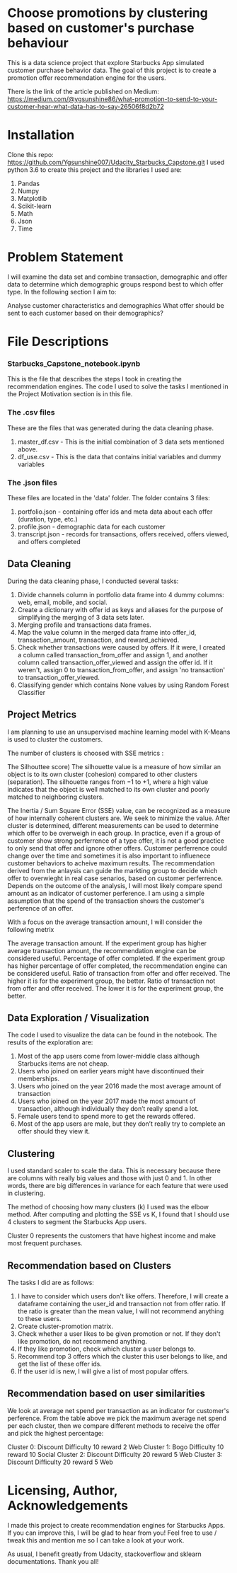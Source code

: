 # Choose promotions by clustering based on customer's purchase behaviour
This is a data science project that explore Starbucks App simulated customer purchase behavior data. The goal of this project is to create a promotion offer recommendation engine for the users.

There is the link of the article published on Medium:  
https://medium.com/@ygsunshine86/what-promotion-to-send-to-your-customer-hear-what-data-has-to-say-26506f8d2b72

# Installation
Clone this repo: https://github.com/Ygsunshine007/Udacity_Starbucks_Capstone.git
I used python 3.6 to create this project and the libraries I used are:
1. Pandas
2. Numpy
3. Matplotlib
4. Scikit-learn
5. Math
6. Json
7. Time

# Problem Statement
I will examine the data set and combine transaction, demographic and offer data to determine which demographic groups respond best to which offer type. In the following section I aim to:

Analyse customer characteristics and demographics
What offer should be sent to each customer based on their demographics?

# File Descriptions
### Starbucks_Capstone_notebook.ipynb
This is the file that describes the steps I took in creating the recommendation engines. The code I used to solve the tasks I mentioned in the Project Motivation section is in this file.
### The .csv files
These are the files that was generated during the data cleaning phase.
1. master_df.csv - This is the initial combination of 3 data sets mentioned above.
2. df_use.csv - This is the data that contains initial variables and dummy variables
### The .json files
These files are located in the 'data' folder. The folder contains 3 files:
1. portfolio.json - containing offer ids and meta data about each offer (duration, type, etc.)
2. profile.json - demographic data for each customer
3. transcript.json - records for transactions, offers received, offers viewed, and offers completed


## Data Cleaning
During the data cleaning phase, I conducted several tasks:
1. Divide channels column in portfolio data frame into 4 dummy columns: web, email, mobile, and social.
2. Create a dictionary with offer id as keys and aliases for the purpose of simplifying the merging of 3 data sets later.
3. Merging profile and transactions data frames.
4. Map the value column in the merged data frame into offer_id, transaction_amount, transaction, and reward_achieved.
5. Check whether transactions were caused by offers. If it were, I created a column called transaction_from_offer and assign 1, and another column called transaction_offer_viewed and assign the offer id. If it weren't, assign 0 to transaction_from_offer, and assign 'no transaction' to transaction_offer_viewed.
6. Classifying gender which contains None values by using Random Forest Classifier

## Project Metrics
I am planning to use an unsupervised machine learning model with K-Means is used to cluster the customers.

The number of clusters is choosed with SSE metrics :

The Silhouttee score)
The silhouette value is a measure of how similar an object is to its own cluster (cohesion) compared to other clusters (separation). The silhouette ranges from −1 to +1, where a high value indicates that the object is well matched to its own cluster and poorly matched to neighboring clusters.

The Inertia / Sum Square Error (SSE) value, can be recognized as a measure of how internally coherent clusters are. We seek to minimize the value.
After cluster is determined, different measurements can be used to determine which offer to be overweigh in each group. In practice, even if a group of customer show strong perferrence of a type offer, it is not a good practice to only send that offer and ignore other offers. Customer perferrence could change over the time and sometimes it is also important to influenece customer behaviors to acheive maximum results. The recommendation derived from the anlaysis can guide the markting group to decide which offer to overwieght in real case senarios, based on customer perferrence. Depends on the outcome of the analysis, I will most likely compare spend amount as an indicator of customer perference. I am using a simple assumption that the spend of the transaction shows the customer's perference of an offer.

With a focus on the average transaction amount, I will consider the following metrix

The average transaction amount. If the experiment group has higher average transaction amount, the recommendation engine can be considered useful. Percentage of offer completed. If the experiment group has higher percentage of offer completed, the recommendation engine can be considered useful. Ratio of transaction from offer and offer received. The higher it is for the experiment group, the better. Ratio of transaction not from offer and offer received. The lower it is for the experiment group, the better.

## Data Exploration / Visualization
The code I used to visualize the data can be found in the notebook. The results of the exploration are:
1. Most of the app users come from lower-middle class although Starbucks items are not cheap.
2. Users who joined on earlier years might have discontinued their memberships.
3. Users who joined on the year 2016 made the most average amount of transaction
4. Users who joined on the year 2017 made the most amount of transaction, although individually they don’t really spend a lot.
5. Female users tend to spend more to get the rewards offered.
6. Most of the app users are male, but they don’t really try to complete an offer should they view it.

## Clustering
I used standard scaler to scale the data. This is necessary because there are columns with really big values and those with just 0 and 1. In other words, there are big differences in variance for each feature that were used in clustering.

The method of choosing how many clusters (k) I used was the elbow method. After computing and plotting the SSE vs K, I found that I should use 4 clusters to segment the Starbucks App users.

Cluster 0 represents the customers that have highest income and make most frequent purchases. 

## Recommendation based on Clusters
The tasks I did are as follows:
1. I have to consider which users don't like offers. Therefore, I will create a dataframe containing the user_id and transaction not from offer ratio. If the ratio is greater than the mean value, I will not recommend anything to these users.
2. Create cluster-promotion matrix.
3. Check whether a user likes to be given promotion or not. If they don't like promotion, do not recommend anything.
3. If they like promotion, check which cluster a user belongs to.
4. Recommend top 3 offers which the cluster this user belongs to like, and get the list of these offer ids.  
5. If the user id is new, I will give a list of most popular offers.

## Recommendation based on user similarities
We look at average net spend per transaction as an indicator for customer's perference. From the table above we pick the maximum average net spend per each cluster, then we compare different methods to receive the offer and pick the highest percentage: 

Cluster 0: Discount Difficulty 10 reward 2 Web
Cluster 1: Bogo Difficulty 10 reward 10 Social
Cluster 2: Discount Difficulty 20 reward 5 Web
Cluster 3: Discount Difficulty 20 reward 5 Web


# Licensing, Author, Acknowledgements
I made this project to create recommendation engines for Starbucks Apps. If you can improve this, I will be glad to hear from you! Feel free to use / tweak this and mention me so I can take a look at your work.

As usual, I benefit greatly from Udacity, stackoverflow and sklearn documentations. Thank you all!
